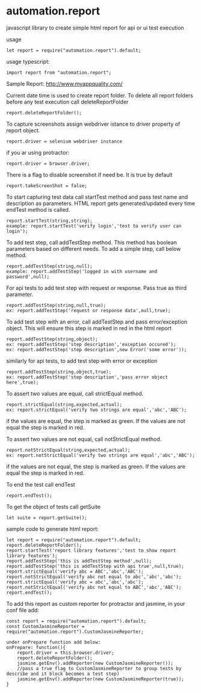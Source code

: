 # automation.report
javascript library to create simple html report for api or ui test execution

usage 
```
let report = require("automation.report").default;
```
usage typescript:
```
import report from "automation.report";
```
Sample Report:
http://www.myappquality.com/

Current date time is used to create report folder. To delete all report folders before any test execution call deleteReportFolder
```
report.deleteReportFolder();
```

To capture screenshots assign webdriver istance to driver property of report object.
```
report.driver = selenium webdriver instance
```
if you ar using protractor:
```
report.driver = browser.driver;
```
There is a flag to disable screenshot if need be. It is true by default
```
report.takeScreenShot = false;
```
To start capturing test data call startTest method and pass test name and description as parameters. HTML report gets generated/updated every time endTest method is called.
```
report.startTest(string,string);
example: report.startTest('verify login','test to verify user can login');
```
To add test step, call addTestStep method. This method has boolean parameters based on different needs.
To add a simple step, call below method.
```
report.addTestStep(string,null);
example: report.addTestStep('logged in with username and password',null);
```
For api tests to add test step with request or response. Pass true as third parameter.
```
report.addTestStep(string,null,true);
ex: report.addTestStep('request or response data',null,true);
```
To add test step with an error, call addTestStep and pass error/exception object. This will ensure this step is marked in red in the html report
```
report.addTestStep(string,object);
ex: report.addTestStep('step description','exception occured');
ex: report.addTestStep('step description',new Error('some error'));
```
similarly for api tests, to add test step with error or exception
```
report.addTestStep(string,object,true);
ex: report.addTestStep('step description','pass error object here',true);
```
To assert two values are equal, call strictEqual method.
```
report.strictEqual(string,expected,actual);
ex: report.strictEqual('verify two strings are equal','abc','ABC');
```
if the values are equal, the step is marked as green. If the values are not equal the step is marked in red.

To assert two values are not equal, call notStrictEqual method.
```
report.notStrictEqual(string,expected,actual);
ex: report.notStrictEqual('verify two strings are equal','abc','ABC');
```
if the values are not equal, the step is marked as green. If the values are equal the step is marked in red.


To end the test call endTest
```
report.endTest();
```

To get the object of tests call getSuite
```
let suite = report.getSuite();
```

sample code to generate html report:
```
let report = require("automation.report").default;
report.deleteReportFolder();
report.startTest('report library features','test to show report library features');
report.addTestStep('this is addTestStep method',null);
report.addTestStep('this is addTestStep with api true',null,true);
report.strictEqual('verify abc = ABC','abc','ABC');
report.notStrictEqual('verify abc not equal to abc','abc','abc');
report.strictEqual('verify abc = abc','abc','abc');
report.notStrictEqual('verify abc not equal to ABC','abc','ABC');
report.endTest();
```

To add this report as custom reporter for protractor and jasmine, in your conf file add:
```
const report = require("automation.report").default;
const CustomJasmineReporter = require("automation.report").CustomJasmineReporter;

under onPrepare function add below:
onPrepare: function(){
    report.driver = this.browser.driver;
    report.deleteReportFolder();
    jasmine.getEnv().addReporter(new CustomJasmineReporter());
    //pass a true flag to CustomJasmineReporter to group tests by describe and it block becomes a test step)
    jasmine.getEnv().addReporter(new CustomJasmineReporter(true));
}
```

